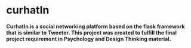 # curhatIn

**CurhatIn is a social networking platform based on the flask framework that is similar to Tweeter. This project was created to fulfill the final project requirement in Psychology and Design Thinking material.**
